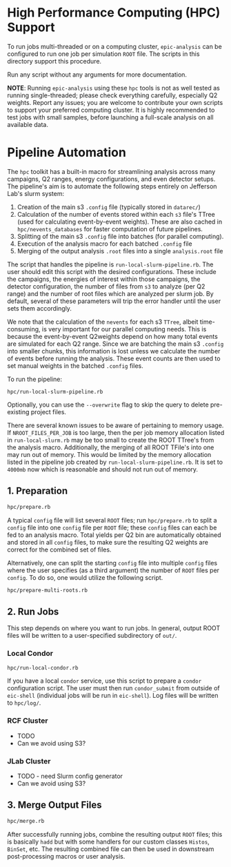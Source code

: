 High Performance Computing (HPC) Support
========================================

To run jobs multi-threaded or on a computing cluster, `epic-analysis` can be configured to run one
job per simulation `ROOT` file. The scripts in this directory support this procedure.

Run any script without any arguments for more documentation.

**NOTE**: Running `epic-analysis` using these `hpc` tools is not as well tested as running
single-threaded; please check everything carefully, especially Q2 weights. Report any
issues; you are welcome to contribute your own scripts to support your preferred computing cluster.
It is highly recommended to test jobs with small samples, before launching a full-scale analysis
on all available data.

# Pipeline Automation

The `hpc` toolkit has a built-in macro for streamlining analysis across many campaigns, Q2 ranges, energy configurations, and even detector setups. The pipeline's aim is to automate the following steps entirely on Jefferson Lab's slurm system:

1. Creation of the main s3 `.config` file (typically stored in `datarec/`)
2. Calculation of the number of events stored within each `s3` file's TTree (used for calculating event-by-event weights). These are also cached in `hpc/nevents_databases` for faster computation of future pipelines.
3. Splitting of the main s3 `.config` file into batches (for parallel computing).
4. Execution of the analysis macro for each batched `.config` file
5. Merging of the output analysis `.root` files into a single `analysis.root` file

The script that handles the pipeline is `run-local-slurm-pipeline.rb`. The user should edit this script with the desired configurations. These include the campaigns, the energies of interest within those campaigns, the detector configuration, the number of files from `s3` to analyze (per Q2 range) and the number of root files which are analyzed per slurm job. By default, several of these parameters will trip the error handler until the user sets them accordingly.

We note that the calculation of the `nevents` for each s3 `TTree`, albeit time-consuming, is very important for our parallel computing needs. This is because the event-by-event Q2weights depend on how many total events are simulated for each Q2 range. Since we are batching the main s3 `.config` into smaller chunks, this information is lost unless we calculate the number of events before running the analysis. These event counts are then used to set manual weights in the batched `.config` files.

To run the pipeline:

```
hpc/run-local-slurm-pipeline.rb
```

Optionally, you can use the `--overwrite` flag to skip the query to delete pre-existing project files.

There are several known issues to be aware of pertaining to memory usage. If `NROOT_FILES_PER_JOB` is too large, then the per job memory allocation listed in `run-local-slurm.rb` may be too small to create the ROOT TTree's from the analysis macro. Additionally, the merging of all ROOT TFile's into one may run out of memory. This would be limited by the memory allocation listed in the pipeline job created by `run-local-slurm-pipeline.rb`. It is set to `4000mb` now which is reasonable and should not run out of memory.

## 1. Preparation
```bash
hpc/prepare.rb
```
A typical `config` file will list several `ROOT` files; run `hpc/prepare.rb` to split a `config`
file into one `config` file per `ROOT` file; these `config` files can each be fed to an analysis
macro. Total yields per Q2 bin are automatically obtained and stored in all `config` files, to make
sure the resulting Q2 weights are correct for the combined set of files.

Alternatively, one can split the starting `config` file into multiple `config` files where the user specifies (as a third argument) the number of `ROOT` files per `config`. To do so, one would utilize the following script.

```bash
hpc/prepare-multi-roots.rb
```




## 2. Run Jobs
This step depends on where you want to run jobs. In general, output ROOT files will be written
to a user-specified subdirectory of `out/`.

### Local Condor
```bash
hpc/run-local-condor.rb
```
If you have a local `condor` service, use this script to prepare a `condor` configuration script.
The user must then run `condor_submit` from outside of `eic-shell` (individual jobs will be run in `eic-shell`).
Log files will be written to `hpc/log/`.

### RCF Cluster
- TODO
- Can we avoid using S3?

### JLab Cluster
- TODO - need Slurm config generator
- Can we avoid using S3?

## 3. Merge Output Files
```bash
hpc/merge.rb
```
After successfully running jobs, combine the resulting output `ROOT` files; this is basically `hadd`
but with some handlers for our custom classes `Histos`, `BinSet`, etc. The resulting combined file
can then be used in downstream post-processing macros or user analysis.
